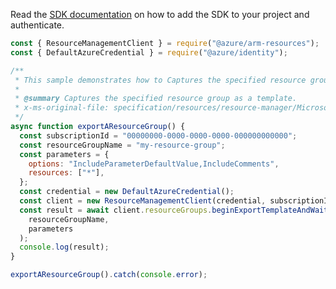 Read the [SDK documentation](https://github.com/Azure/azure-sdk-for-js/blob/%40azure%2Farm-resources_5.0.1/sdk/resources/arm-resources/README.md) on how to add the SDK to your project and authenticate.

```javascript
const { ResourceManagementClient } = require("@azure/arm-resources");
const { DefaultAzureCredential } = require("@azure/identity");

/**
 * This sample demonstrates how to Captures the specified resource group as a template.
 *
 * @summary Captures the specified resource group as a template.
 * x-ms-original-file: specification/resources/resource-manager/Microsoft.Resources/stable/2021-04-01/examples/ExportResourceGroup.json
 */
async function exportAResourceGroup() {
  const subscriptionId = "00000000-0000-0000-0000-000000000000";
  const resourceGroupName = "my-resource-group";
  const parameters = {
    options: "IncludeParameterDefaultValue,IncludeComments",
    resources: ["*"],
  };
  const credential = new DefaultAzureCredential();
  const client = new ResourceManagementClient(credential, subscriptionId);
  const result = await client.resourceGroups.beginExportTemplateAndWait(
    resourceGroupName,
    parameters
  );
  console.log(result);
}

exportAResourceGroup().catch(console.error);
```
